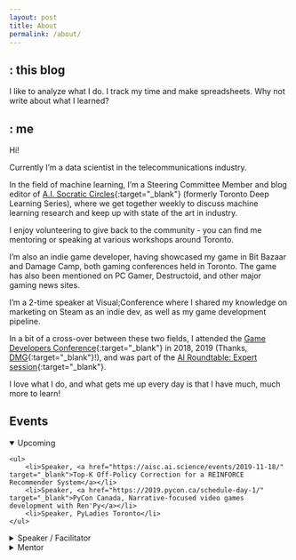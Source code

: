 ```yaml
---
layout: post
title: About
permalink: /about/
---
```


## : this blog

I like to analyze what I do. I track my time and make spreadsheets. Why not write about what I learned?

## : me

Hi!

Currently I’m a data scientist in the telecommunications industry.

In the field of machine learning, I’m a Steering Committee Member and blog editor of [A.I. Socratic Circles](https://aisc.a-i.science/){:target="_blank"} (formerly Toronto Deep Learning Series), where we get together weekly to discuss machine learning research and keep up with state of the art in industry.

I enjoy volunteering to give back to the community - you can find me mentoring or speaking at various workshops around Toronto.

I’m also an indie game developer, having showcased my game in Bit Bazaar and Damage Camp, both gaming conferences held in Toronto. The game has also been mentioned on PC Gamer, Destructoid, and other major gaming news sites.

I’m a 2-time speaker at Visual;Conference where I shared my knowledge on marketing on Steam as an indie dev, as well as my game development pipeline.

In a bit of a cross-over between these two fields, I attended the [Game Developers Conference](https://www.gdconf.com/){:target="_blank"} in 2018, 2019 (Thanks, [DMG](https://dmg.to/){:target="_blank"}!), and was part of the [AI Roundtable: Expert session](http://www.gameai.com/){:target="_blank"}.

I love what I do, and what gets me up every day is that I have much, much more to learn!

## Events

<details open>
    <summary>Upcoming</summary>

    <ul>
        <li>Speaker, <a href="https://aisc.ai.science/events/2019-11-18/" target="_blank">Top-K Off-Policy Correction for a REINFORCE Recommender System</a></li>
        <li>Speaker, <a href="https://2019.pycon.ca/schedule-day-1/" target="_blank">PyCon Canada, Narrative-focused video games development with Ren'Py</a></li>
        <li>Speaker, PyLadies Toronto</li>
    </ul>

</details>


<details>
    <summary>Speaker / Facilitator</summary>

    <ul>
        <li>Facilitator, <a href="https://aisc.ai.science/events/2019-08-26/" target="_blank">TensorFuzz: Debugging Neural Networks with Coverage-Guided Fuzzing</a></li>
        <li>Speaker, <a href="https://www.eventbrite.ca/e/toronto-machine-learning-micro-summit-series-tmls-insurance-telecom-2019-tickets-62285607930" target="_blank">Big Data Use Cases in Telecommunications</a></li>
        <li>Panelist, <a href="https://www.meetup.com/tordatascience/events/259945153/" target="_blank">Embracing Open Source in a Large Enterprise</a></li>
        <li>Facilitator, <a href="https://aisc.ai.science/events/2019-06-24/" target="_blank">Assessing Modeling Variability in Autonomous Vehicle Accelerated Evaluation</a></li>
        <li>Facilitator, <a href="https://aisc.ai.science/events/2019-02-25/" target="_blank">[AlphaGo Zero] Mastering the game of Go without human knowledge</a></li>
    </ul>

</details>

<details>
    <summary>Mentor</summary>

    <ul>
        <li>Judge, <a href="https://acorntalent.io/callofdata" target="_blank">Call of Data Hackathon</a></li>
        <li>Mentor, <a href="https://www.canadalearningcode.ca/experiences/toronto-chapter-ladies-learning-code-using-data-to-solve-problems-an-introduction-to-artificial-intelligence-and-machine-learning-for-beginners/" target="_blank">An Introduction to Artificial Intelligence and Machine Learning</a></li>
        <li>Mentor, <a href="https://www.eventbrite.ca/e/ladies-learning-code-an-introduction-to-data-visualization-with-d3js-toronto-registration-51794391419" target="_blank">An Introduction to Data Visualization with D3.js</a></li>
        <li>Mentor, <a href="https://www.eventbrite.ca/e/ladies-learning-code-data-insights-with-python-for-beginners-toronto-registration-44651918089" target="_blank">Data Insights with Python for Beginners</a></li>
    </ul>

</details>
